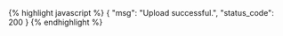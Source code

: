 <div class="php">{% highlight javascript %}
{
    "msg": "Upload successful.",
    "status_code": 200
}
{% endhighlight %}
</div>
